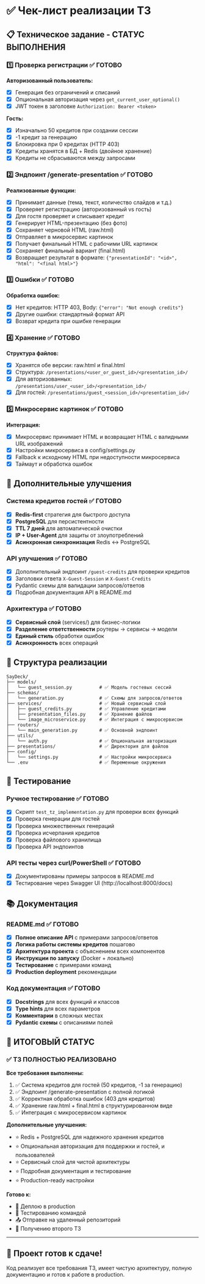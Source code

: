 # ✅ Чек-лист реализации ТЗ

## 📋 Техническое задание - СТАТУС ВЫПОЛНЕНИЯ

### 1️⃣ Проверка регистрации ✅ ГОТОВО

**Авторизованный пользователь:**
- [x] Генерация без ограничений и списаний
- [x] Опциональная авторизация через `get_current_user_optional()`
- [x] JWT токен в заголовке `Authorization: Bearer <token>`

**Гость:**
- [x] Изначально 50 кредитов при создании сессии
- [x] -1 кредит за генерацию
- [x] Блокировка при 0 кредитах (HTTP 403)
- [x] Кредиты хранятся в БД + Redis (двойное хранение)
- [x] Кредиты не сбрасываются между запросами

### 2️⃣ Эндпоинт /generate-presentation ✅ ГОТОВО

**Реализованные функции:**
- [x] Принимает данные (тема, текст, количество слайдов и т.д.)
- [x] Проверяет регистрацию (авторизованный vs гость)
- [x] Для гостя проверяет и списывает кредит
- [x] Генерирует HTML-презентацию (без фото)
- [x] Сохраняет черновой HTML (raw.html)
- [x] Отправляет в микросервис картинок
- [x] Получает финальный HTML с рабочими URL картинок
- [x] Сохраняет финальный вариант (final.html)
- [x] Возвращает результат в формате: `{"presentationId": "<id>", "html": "<final html>"}`

### 3️⃣ Ошибки ✅ ГОТОВО

**Обработка ошибок:**
- [x] Нет кредитов: HTTP 403, Body: `{"error": "Not enough credits"}`
- [x] Другие ошибки: стандартный формат API
- [x] Возврат кредита при ошибке генерации

### 4️⃣ Хранение ✅ ГОТОВО

**Структура файлов:**
- [x] Хранятся обе версии: raw.html и final.html
- [x] Структура: `/presentations/<user_or_guest_id>/<presentation_id>/`
- [x] Для авторизованных: `/presentations/user_<user_id>/<presentation_id>/`
- [x] Для гостей: `/presentations/guest_<session_id>/<presentation_id>/`

### 5️⃣ Микросервис картинок ✅ ГОТОВО

**Интеграция:**
- [x] Микросервис принимает HTML и возвращает HTML с валидными URL изображений
- [x] Настройки микросервиса в config/settings.py
- [x] Fallback к исходному HTML при недоступности микросервиса
- [x] Таймаут и обработка ошибок

## 🔧 Дополнительные улучшения

### Система кредитов гостей ✅ ГОТОВО
- [x] **Redis-first** стратегия для быстрого доступа
- [x] **PostgreSQL** для персистентности
- [x] **TTL 7 дней** для автоматической очистки
- [x] **IP + User-Agent** для защиты от злоупотреблений
- [x] **Асинхронная синхронизация** Redis ↔ PostgreSQL

### API улучшения ✅ ГОТОВО
- [x] Дополнительный эндпоинт `/guest-credits` для проверки кредитов
- [x] Заголовки ответа `X-Guest-Session` и `X-Guest-Credits`
- [x] Pydantic схемы для валидации запросов/ответов
- [x] Подробная документация API в README.md

### Архитектура ✅ ГОТОВО
- [x] **Сервисный слой** (services/) для бизнес-логики
- [x] **Разделение ответственности** роутеры → сервисы → модели
- [x] **Единый стиль** обработки ошибок
- [x] **Асинхронность** всех операций

## 📁 Структура реализации

```
SayDeck/
├── models/
│   └── guest_session.py          # ✅ Модель гостевых сессий
├── schemas/
│   └── generation.py             # ✅ Схемы для запросов/ответов
├── services/                     # ✅ Новый сервисный слой
│   ├── guest_credits.py          # ✅ Управление кредитами
│   ├── presentation_files.py     # ✅ Хранение файлов
│   └── image_microservice.py     # ✅ Интеграция с микросервисом
├── routers/
│   └── main_generation.py        # ✅ Основной эндпоинт
├── utils/
│   └── auth.py                   # ✅ Опциональная авторизация
├── presentations/                # ✅ Директория для файлов
├── config/
│   └── settings.py               # ✅ Настройки микросервиса
└── .env                          # ✅ Переменные окружения
```

## 🧪 Тестирование

### Ручное тестирование ✅ ГОТОВО
- [x] Скрипт `test_tz_implementation.py` для проверки всех функций
- [x] Проверка генерации для гостей
- [x] Проверка множественных генераций
- [x] Проверка исчерпания кредитов
- [x] Проверка файлового хранилища
- [x] Проверка API эндпоинтов

### API тесты через curl/PowerShell ✅ ГОТОВО
- [x] Документированы примеры запросов в README.md
- [x] Тестирование через Swagger UI (http://localhost:8000/docs)

## 📚 Документация

### README.md ✅ ГОТОВО
- [x] **Полное описание API** с примерами запросов/ответов
- [x] **Логика работы системы кредитов** пошагово
- [x] **Архитектура проекта** с объяснением всех компонентов
- [x] **Инструкции по запуску** (Docker + локально)
- [x] **Тестирование** с примерами команд
- [x] **Production deployment** рекомендации

### Код документация ✅ ГОТОВО
- [x] **Docstrings** для всех функций и классов
- [x] **Type hints** для всех параметров
- [x] **Комментарии** в сложных местах
- [x] **Pydantic схемы** с описаниями полей

## 🎯 ИТОГОВЫЙ СТАТУС

### ✅ ТЗ ПОЛНОСТЬЮ РЕАЛИЗОВАНО

**Все требования выполнены:**
1. ✅ Система кредитов для гостей (50 кредитов, -1 за генерацию)
2. ✅ Эндпоинт /generate-presentation с полной логикой
3. ✅ Корректная обработка ошибок (403 для кредитов)
4. ✅ Хранение raw.html + final.html в структурированном виде
5. ✅ Интеграция с микросервисом картинок

**Дополнительные улучшения:**
- ⭐ Redis + PostgreSQL для надежного хранения кредитов
- ⭐ Опциональная авторизация для поддержки и гостей, и пользователей
- ⭐ Сервисный слой для чистой архитектуры
- ⭐ Подробная документация и тестирование
- ⭐ Production-ready настройки

**Готово к:**
- 🚀 Деплою в production
- 🧪 Тестированию командой
- 📤 Отправке на удаленный репозиторий
- 🔄 Получению второго ТЗ

---

## 🎉 Проект готов к сдаче!

Код реализует все требования ТЗ, имеет чистую архитектуру, полную документацию и готов к работе в production.
